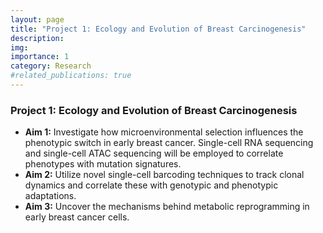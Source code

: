 ```yaml
---
layout: page
title: "Project 1: Ecology and Evolution of Breast Carcinogenesis"
description: 
img: 
importance: 1
category: Research
#related_publications: true
---
```


### Project 1: Ecology and Evolution of Breast Carcinogenesis
- **Aim 1:** Investigate how microenvironmental selection influences the phenotypic switch in early breast cancer. Single-cell RNA sequencing and single-cell ATAC sequencing will be employed to correlate phenotypes with mutation signatures.
- **Aim 2:** Utilize novel single-cell barcoding techniques to track clonal dynamics and correlate these with genotypic and phenotypic adaptations.
- **Aim 3:** Uncover the mechanisms behind metabolic reprogramming in early breast cancer cells.


